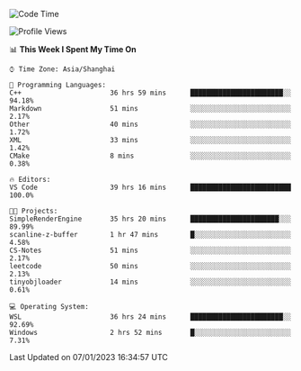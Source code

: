 <!--START_SECTION:waka-->
![Code Time](http://img.shields.io/badge/Code%20Time-560%20hrs%2050%20mins-blue)

![Profile Views](http://img.shields.io/badge/Profile%20Views-1-blue)

📊 **This Week I Spent My Time On** 

```text
⌚︎ Time Zone: Asia/Shanghai

💬 Programming Languages: 
C++                      36 hrs 59 mins      ███████████████████████░░   94.18% 
Markdown                 51 mins             ░░░░░░░░░░░░░░░░░░░░░░░░░   2.17% 
Other                    40 mins             ░░░░░░░░░░░░░░░░░░░░░░░░░   1.72% 
XML                      33 mins             ░░░░░░░░░░░░░░░░░░░░░░░░░   1.42% 
CMake                    8 mins              ░░░░░░░░░░░░░░░░░░░░░░░░░   0.38%

🔥 Editors: 
VS Code                  39 hrs 16 mins      █████████████████████████   100.0%

🐱‍💻 Projects: 
SimpleRenderEngine       35 hrs 20 mins      ██████████████████████░░░   89.99% 
scanline-z-buffer        1 hr 47 mins        █░░░░░░░░░░░░░░░░░░░░░░░░   4.58% 
CS-Notes                 51 mins             ░░░░░░░░░░░░░░░░░░░░░░░░░   2.17% 
leetcode                 50 mins             ░░░░░░░░░░░░░░░░░░░░░░░░░   2.13% 
tinyobjloader            14 mins             ░░░░░░░░░░░░░░░░░░░░░░░░░   0.61%

💻 Operating System: 
WSL                      36 hrs 24 mins      ███████████████████████░░   92.69% 
Windows                  2 hrs 52 mins       █░░░░░░░░░░░░░░░░░░░░░░░░   7.31%

```


 Last Updated on 07/01/2023 16:34:57 UTC
<!--END_SECTION:waka-->